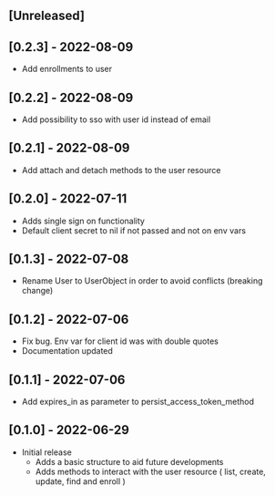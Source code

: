 ## [Unreleased]

## [0.2.3] - 2022-08-09

- Add enrollments to user

## [0.2.2] - 2022-08-09

- Add possibility to sso with user id instead of email

## [0.2.1] - 2022-08-09

- Add attach and detach methods to the user resource

## [0.2.0] - 2022-07-11

- Adds single sign on functionality
- Default client secret to nil if not passed and not on env vars

## [0.1.3] - 2022-07-08

- Rename User to UserObject in order to avoid conflicts (breaking change)

## [0.1.2] - 2022-07-06

- Fix bug. Env var for client id was with double quotes
- Documentation updated

## [0.1.1] - 2022-07-06

- Add expires_in as parameter to persist_access_token_method

## [0.1.0] - 2022-06-29

- Initial release
  - Adds a basic structure to aid future developments
  - Adds methods to interact with the user resource ( list, create, update, find and enroll )
